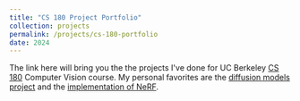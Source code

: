 ```yaml
---
title: "CS 180 Project Portfolio"
collection: projects
permalink: /projects/cs-180-portfolio
date: 2024
---
```


The link here will bring you the the projects I've done for UC Berkeley [CS 180](https://cal-cs180.github.io/fa24/) Computer Vision course. My personal favorites are the [diffusion models project](https://ltcyb.github.io/cs180-portfolio/proj5/) and the [implementation of NeRF](https://ltcyb.github.io/cs180-portfolio/proj6/).
